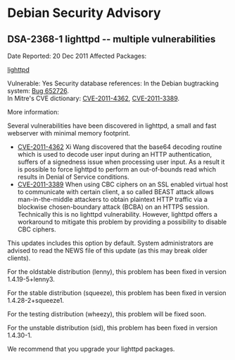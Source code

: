 
Debian Security Advisory
========================


DSA-2368-1 lighttpd -- multiple vulnerabilities
-----------------------------------------------



Date Reported:
20 Dec 2011
Affected Packages:

[lighttpd](https://packages.debian.org/src:lighttpd)

Vulnerable:
Yes
Security database references:
In the Debian bugtracking system: [Bug 652726](https://bugs.debian.org/cgi-bin/bugreport.cgi?bug=652726).  
In Mitre's CVE dictionary: [CVE-2011-4362](https://security-tracker.debian.org/tracker/CVE-2011-4362), [CVE-2011-3389](https://security-tracker.debian.org/tracker/CVE-2011-3389).  

More information:

Several vulnerabilities have been discovered in lighttpd, a small and fast
webserver with minimal memory footprint.


* [CVE-2011-4362](https://security-tracker.debian.org/tracker/CVE-2011-4362)
Xi Wang discovered that the base64 decoding routine which is used to
 decode user input during an HTTP authentication, suffers of a signedness
 issue when processing user input. As a result it is possible to force
 lighttpd to perform an out-of-bounds read which results in Denial of
 Service conditions.
* [CVE-2011-3389](https://security-tracker.debian.org/tracker/CVE-2011-3389)
When using CBC ciphers on an SSL enabled virtual host to communicate with
 certain client, a so called BEAST attack allows man-in-the-middle
 attackers to obtain plaintext HTTP traffic via a blockwise
 chosen-boundary attack (BCBA) on an HTTPS session. Technically this is
 no lighttpd vulnerability. However, lighttpd offers a workaround to
 mitigate this problem by providing a possibility to disable CBC ciphers.


This updates includes this option by default. System administrators
 are advised to read the NEWS file of this update (as this may break older
 clients).


For the oldstable distribution (lenny), this problem has been fixed in
version 1.4.19-5+lenny3.


For the stable distribution (squeeze), this problem has been fixed in
version 1.4.28-2+squeeze1.


For the testing distribution (wheezy), this problem will be fixed soon.


For the unstable distribution (sid), this problem has been fixed in
version 1.4.30-1.


We recommend that you upgrade your lighttpd packages.





